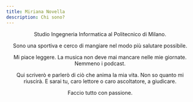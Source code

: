 ```yaml
---
title: Miriana Novella
description: Chi sono?
---
```

<div align="center">
  Studio Ingegneria Informatica al Politecnico di Milano.

  Sono una sportiva e cerco di mangiare nel modo più salutare possibile.

  Mi piace leggere. La musica non deve mai mancare nelle mie giornate. Nemmeno i podcast.

  Qui scriverò e parlerò di ciò che anima la mia vita. Non so quanto mi riuscirà. E sarai tu, caro lettore o caro ascoltatore, a giudicare.

  Faccio tutto con passione.
</div>
